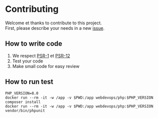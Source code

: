 # Contributing

Welcome et thanks to contribute to this project.  
First, please describe your needs in a new [issue](https://github.com/ouest-code/redmine-api/issues).

## How to write code

1. We respect [PSR-1](https://www.php-fig.org/psr/psr-1/) et [PSR-12](https://www.php-fig.org/psr/psr-12/)
2. Test your code
3. Make small code for easy review

## How to run test

```shell
PHP_VERSION=8.0
docker run --rm -it -w /app -v $PWD:/app webdevops/php:$PHP_VERSION composer install
docker run --rm -it -w /app -v $PWD:/app webdevops/php:$PHP_VERSION vendor/bin/phpunit
```
